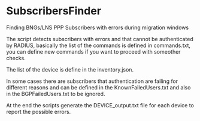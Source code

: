 # SubscribersFinder
Finding BNGs/LNS PPP Subscribers with errors during migration windows

The script detects subscribers with errors and that cannot be authenticated by RADIUS, basically the list of the commands is defined in commands.txt, you can define new commands if you want to proceed with someother checks.

The list of the device is define in the inventory.json.

In some cases there are subscribers that authentication are failing for different reasons and can be defined in the KnownFailedUsers.txt and also in the BGPFailedUsers.txt to be ignored.

At the end the scripts generate the DEVICE_output.txt file for each device to report the possible errors.
